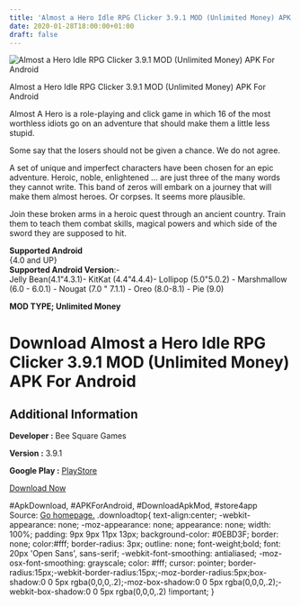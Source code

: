 ```yaml
---
title: 'Almost a Hero Idle RPG Clicker 3.9.1 MOD (Unlimited Money) APK For Android'
date: 2020-01-28T18:00:00+01:00
draft: false
---
```


![Almost a Hero Idle RPG Clicker 3.9.1 MOD (Unlimited Money) APK For Android](https://i1.wp.com/apkhome.net/wp-content/uploads/2020/01/Almost-a-Hero-Idle-RPG-Clicker-3.9.1-MOD-Unlimited-Money.png "Almost a Hero Idle RPG Clicker 3.9.1 MOD (Unlimited Money) APK For Android")

  

Almost a Hero Idle RPG Clicker 3.9.1 MOD (Unlimited Money) APK For Android

Almost A Hero is a role-playing and click game in which 16 of the most worthless idiots go on an adventure that should make them a little less stupid.

Some say that the losers should not be given a chance. We do not agree.

A set of unique and imperfect characters have been chosen for an epic adventure. Heroic, noble, enlightened ... are just three of the many words they cannot write. This band of zeros will embark on a journey that will make them almost heroes. Or corpses. It seems more plausible.

Join these broken arms in a heroic quest through an ancient country. Train them to teach them combat skills, magical powers and which side of the sword they are supposed to hit.

**Supported Android**  
{4.0 and UP}  
**Supported Android Version**:-  
Jelly Bean(4.1"4.3.1)- KitKat (4.4"4.4.4)- Lollipop (5.0"5.0.2) - Marshmallow (6.0 - 6.0.1) - Nougat (7.0 " 7.1.1) - Oreo (8.0-8.1) - Pie (9.0)

**MOD TYPE; Unlimited Money**

Download Almost a Hero Idle RPG Clicker 3.9.1 MOD (Unlimited Money) APK For Android
===================================================================================

Additional Information
----------------------

**Developer :** Bee Square Games

**Version :** 3.9.1

**Google Play :** [PlayStore](https://play.google.com/store/apps/details?id=com.beesquare.almostahero)

  

[Download Now](https://store4app.co/post/almost-a-hero-idle-rpg-clicker-3-9-1-mod-unlimited-money-apk-for-android_1580230783)

  
#ApkDownload, #APKForAndroid, #DownloadApkMod, #store4app  
Source: [Go homepage.](https://store4app.co/post/almost-a-hero-idle-rpg-clicker-3-9-1-mod-unlimited-money-apk-for-android_1580230783) .downloadtop{ text-align:center; -webkit-appearance: none; -moz-appearance: none; appearance: none; width: 100%; padding: 9px 9px 11px 13px; background-color: #0EBD3F; border: none; color:#fff; border-radius: 3px; outline: none; font-weight;bold; font: 20px 'Open Sans', sans-serif; -webkit-font-smoothing: antialiased; -moz-osx-font-smoothing: grayscale; color: #fff; cursor: pointer; border-radius:15px;-webkit-border-radius:15px;-moz-border-radius:5px;box-shadow:0 0 5px rgba(0,0,0,.2);-moz-box-shadow:0 0 5px rgba(0,0,0,.2);-webkit-box-shadow:0 0 5px rgba(0,0,0,.2) !important; }